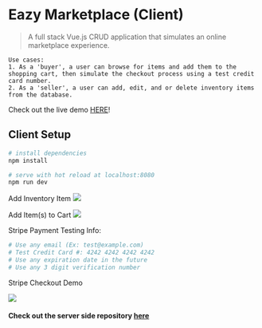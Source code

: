 # Eazy Marketplace (Client)

> A full stack Vue.js CRUD application that simulates an online marketplace experience. 

```
Use cases: 
1. As a 'buyer', a user can browse for items and add them to the shopping cart, then simulate the checkout process using a test credit card number. 
2. As a 'seller', a user can add, edit, and or delete inventory items from the database.
```

Check out the live demo [HERE](https://eazy-marketplace.firebaseapp.com/#/)!

## Client Setup

``` bash
# install dependencies
npm install

# serve with hot reload at localhost:8080
npm run dev

```


Add Inventory Item
![](https://user-images.githubusercontent.com/33434059/42197567-a1736c80-7e40-11e8-8c1d-c4bab4364d5b.gif)


Add Item(s) to Cart
![](https://user-images.githubusercontent.com/33434059/42197336-897a983e-7e3f-11e8-91ca-cbcf46859ba6.gif)



Stripe Payment Testing Info:
``` bash
# Use any email (Ex: test@example.com)
# Test Credit Card #: 4242 4242 4242 4242
# Use any expiration date in the future
# Use any 3 digit verification number

``` 

Stripe Checkout Demo

![](https://user-images.githubusercontent.com/33434059/42196183-d320abfa-7e39-11e8-8323-31f264e03d70.gif)


#### Check out the server side repository [here](https://github.com/troach24/online-store-db) 